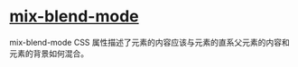 # [mix-blend-mode](https://developer.mozilla.org/zh-CN/docs/Web/CSS/mix-blend-mode)

mix-blend-mode CSS 属性描述了元素的内容应该与元素的直系父元素的内容和元素的背景如何混合。

